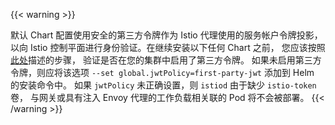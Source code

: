 ---
---
{{< warning >}}

默认 Chart 配置使用安全的第三方令牌作为 Istio 代理使用的服务帐户令牌投影，
以向 Istio 控制平面进行身份验证。在继续安装以下任何 Chart 之前，
您应该按照[此处](/zh/docs/ops/best-practices/security/#configure-third-party-service-account-tokens)描述的步骤，
验证是否在您的集群中启用了第三方令牌。
如果未启用第三方令牌，则应将该选项
`--set global.jwtPolicy=first-party-jwt` 添加到 Helm 的安装命令中。
如果 `jwtPolicy` 未正确设置，则 `istiod` 由于缺少 `istio-token` 卷，
与网关或具有注入 Envoy 代理的工作负载相关联的 Pod 将不会被部署。
{{< /warning >}}